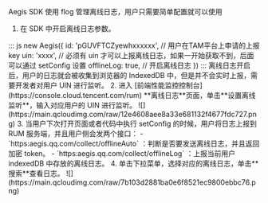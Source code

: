 Aegis SDK 使用 flog 管理离线日志，用户只需要简单配置就可以使用


1. 在 SDK 中开启离线日志参数。
<dx-codeblock>
:::  js
new Aegis({
  id: 'pGUVFTCZyewhxxxxxx', // 用户在TAM平台上申请的上报key
  uin: 'xxxx', // 必须有 uin 才可以上报离线日志，如果一开始获取不到，后面可以通过 setConfig 设置
  offlineLog: true, // 开启离线日志
})
:::
</dx-codeblock>
离线日志开启后，用户的日志就会被收集到浏览器的 IndexedDB 中，但是并不会实时上报，需要开发者对用户 UIN 进行监听。
2. 进入 [前端性能监控控制台](https://console.cloud.tencent.com/rum) **离线日志**页面，单击**设置离线监听**，输入对应用户的 UIN 进行监听。
![](https://main.qcloudimg.com/raw/12e4608aee8a33e681132f4677fdc727.png)
3. 当用户下次打开页面或者代码中执行 setConfig 的时候，用户将日志上报到 RUM 服务端，并且用户侧会发两个接口：
	-  `https:aegis.qq.com/collect/offlineAuto` ：判断是否要发送离线日志，并且返回加密 token。
	-   `https:aegis.qq.com/collect/offlineLog` ：上报当前用户 indexedDB 中存放的离线日志。
4. 单击下拉菜单，选择对应的离线日志，单击**搜索**查看日志。
![](https://main.qcloudimg.com/raw/7b103d2881ba0e6f8521ec9800ebbc76.png)
